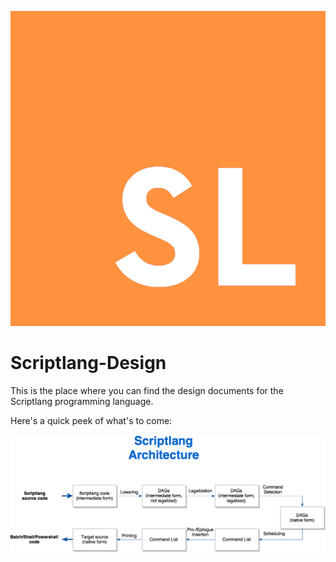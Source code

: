 <p align="center"><img src="General/Resources/Logos/logo1.png"></p>

# Scriptlang-Design
This is the place where you can find the design documents for the Scriptlang programming language.

Here's a quick peek of what's to come:

![Scriptlang Architecture](General/Scriptlang_Design_Architecture.png)
